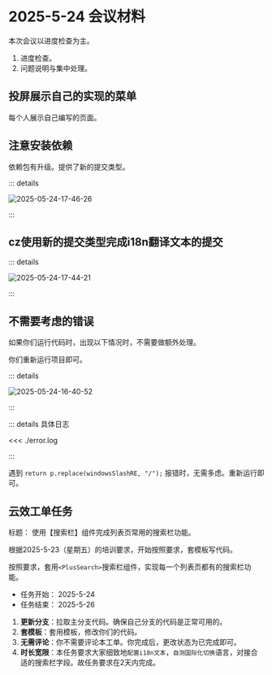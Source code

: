 # 2025-5-24 会议材料

本次会议以进度检查为主。

1. 进度检查。
2. 问题说明与集中处理。

## 投屏展示自己的实现的菜单

每个人展示自己编写的页面。

## 注意安装依赖

依赖包有升级。提供了新的提交类型。

::: details

![2025-05-24-17-46-26](https://s2.loli.net/2025/05/24/NcTKxqh59Uts8BJ.png)

:::

## cz使用新的提交类型完成i18n翻译文本的提交

::: details

![2025-05-24-17-44-21](https://s2.loli.net/2025/05/24/8IxCo2wcAsjGHzp.png)

:::

## 不需要考虑的错误

如果你们运行代码时，出现以下情况时，不需要做额外处理。

你们重新运行项目即可。

::: details

![2025-05-24-16-40-52](https://s2.loli.net/2025/05/24/kFONxo5v1rAjPUp.png)

:::

::: details 具体日志

<<< ./error.log

:::

遇到 `return p.replace(windowsSlashRE, "/");` 报错时，无需多虑。重新运行即可。

## 云效工单任务

标题： 使用【搜索栏】组件完成列表页常用的搜索栏功能。

根据2025-5-23（星期五）的培训要求，开始按照要求，套模板写代码。

按照要求，套用`<PlusSearch>`搜索栏组件，实现每一个列表页都有的搜索栏功能。

- 任务开始： 2025-5-24
- 任务结束： 2025-5-26

1. **更新分支**：拉取主分支代码。确保自己分支的代码是正常可用的。
2. **套模板**：套用模板，修改你们的代码。
3. **无需评论**：你不需要评论本工单。你完成后，更改状态为已完成即可。
4. **时长宽限**：本任务要求大家细致地`配置i18n文本`，`自测国际化切换`语言，对接合适的搜索栏字段。故任务要求在2天内完成。
